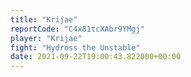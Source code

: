```yaml
---
title: "Krijae"
reportCode: "C4x81tcXAbr9YMgj"
player: "Krijae"
fight: "Hydross the Unstable"
date: 2021-09-22T19:00:43.822000+00:00
---
```

